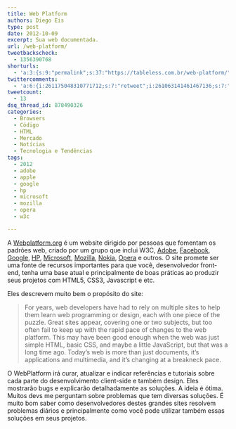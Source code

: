 ```yaml
---
title: Web Platform
authors: Diego Eis
type: post
date: 2012-10-09
excerpt: Sua web documentada.
url: /web-platform/
tweetbackscheck:
  - 1356390768
shorturls:
  - 'a:3:{s:9:"permalink";s:37:"https://tableless.com.br/web-platform/";s:7:"tinyurl";s:26:"https://tinyurl.com/9fztssm";s:4:"isgd";s:19:"https://is.gd/oN64mI";}'
twittercomments:
  - 'a:6:{i:261175048310771712;s:7:"retweet";i:261063141461467136;s:7:"retweet";i:260916258625687552;s:7:"retweet";i:260915324369649664;s:7:"retweet";i:258280518167183361;s:7:"retweet";i:258277581961457664;s:7:"retweet";}'
tweetcount:
  - 13
dsq_thread_id: 878490326
categories:
  - Browsers
  - Código
  - HTML
  - Mercado
  - Notícias
  - Tecnologia e Tendências
tags:
  - 2012
  - adobe
  - apple
  - google
  - hp
  - microsoft
  - mozilla
  - opera
  - w3c

---
```

A [Webplatform.org][1] é um website dirigido por pessoas que fomentam os padrões web, criado por um grupo que inclui W3C, [Adobe][2], [Facebook][3], [Google][4], [HP][5], [Microsoft][6], [Mozilla][7], [Nokia][8], [Opera][9] e outros. O site promete ser uma fonte de recursos importantes para que você, desenvolvedor front-end, tenha uma base atual e principalmente de boas práticas ao produzir seus projetos com HTML5, CSS3, Javascript e etc. 

Eles descrevem muito bem o propósito do site:

> For years, web developers have had to rely on multiple sites to help them learn web programming or design, each with one piece of the puzzle. Great sites appear, covering one or two subjects, but too often fail to keep up with the rapid pace of changes to the web platform. This may have been good enough when the web was just simple HTML, basic CSS, and maybe a little JavaScript, but that was a long time ago. Today’s web is more than just documents, it’s applications and multimedia, and it’s changing at a breakneck pace.

O WebPlatform irá curar, atualizar e indicar referências e tutoriais sobre cada parte do desenvolvimento client-side e também design. Eles mostrarão bugs e explicarão detalhadamente as soluções. A ideia é ótima. Muitos devs me perguntam sobre problemas que tem diversas soluções. É muito bom saber como desenvolvedores destes grandes sites resolvem problemas diários e principalmente como você pode utilizar também essas soluções em seus projetos.

 [1]: https://www1.webplatform.org/
 [2]: https://webplatform.org/stewards/adobe
 [3]: https://webplatform.org/stewards/facebook
 [4]: https://webplatform.org/stewards/google
 [5]: https://webplatform.org/stewards/hp
 [6]: https://webplatform.org/stewards/microsoft
 [7]: https://webplatform.org/stewards/mozilla
 [8]: https://webplatform.org/stewards/nokia
 [9]: https://webplatform.org/stewards/opera